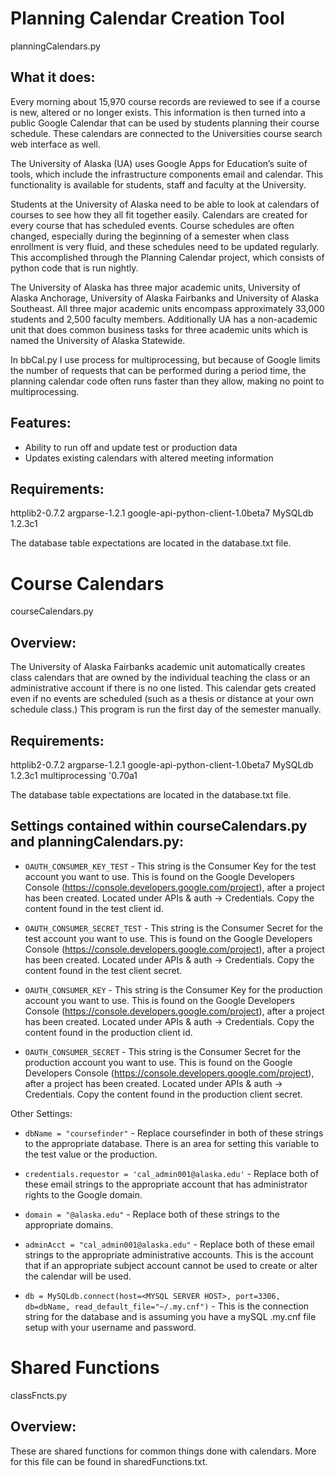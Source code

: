 Planning Calendar Creation Tool
========================


planningCalendars.py


## What it does:
Every morning about 15,970 course records are reviewed to see if a course is new, altered or no longer exists.  This information is then turned into a public Google Calendar that can be used by students planning their course schedule.  These calendars are connected to the Universities course search web interface as well.


The University of Alaska (UA) uses Google Apps for Education’s suite of tools, which include the infrastructure components email and calendar.   This functionality is available for students, staff and faculty at the University.


Students at the University of Alaska need to be able to look at calendars of courses to see how they all fit together easily.  Calendars are created for every course that has scheduled events.  Course schedules are often changed, especially during the beginning of a semester when class enrollment is very fluid, and these schedules need to be updated regularly.  This accomplished through the Planning Calendar project, which consists of python code that is run nightly.


The University of Alaska has three major academic units, University of Alaska Anchorage, University of Alaska Fairbanks and University of Alaska Southeast.  All three major academic units encompass approximately 33,000 students and 2,500 faculty members.  Additionally UA has a non-academic unit that does common business tasks for three academic units which is named the University of Alaska Statewide.


In bbCal.py I use process for multiprocessing, but because of Google limits the number of requests that can be performed during a period time, the planning calendar code often runs faster than they allow, making no point to multiprocessing.


## Features:
* Ability to run off and update test or production data
* Updates existing calendars with altered meeting information


## Requirements:
httplib2-0.7.2
argparse-1.2.1
google-api-python-client-1.0beta7
MySQLdb 1.2.3c1


The database table expectations are located in the database.txt file.


Course Calendars
==============


courseCalendars.py


## Overview:
The University of Alaska Fairbanks academic unit automatically creates class calendars that are owned by the individual teaching the class or an administrative account if there is no one listed.  This calendar gets created even if no events are scheduled (such as a thesis or distance at your own schedule class.)  This program is run the first day of the semester manually.


## Requirements:
httplib2-0.7.2
argparse-1.2.1
google-api-python-client-1.0beta7
MySQLdb 1.2.3c1
multiprocessing '0.70a1


The database table expectations are located in the database.txt file.


## Settings contained within courseCalendars.py and planningCalendars.py:
* ```OAUTH_CONSUMER_KEY_TEST```  - This string is the Consumer Key for the test account you want to use.  This is found on the Google Developers Console (https://console.developers.google.com/project), after a project has been created.  Located under APIs & auth -> Credentials.  Copy the content found in the test client id.


 * ```OAUTH_CONSUMER_SECRET_TEST``` - This string is the Consumer Secret for the test account you want to use.  This is found on the Google Developers Console (https://console.developers.google.com/project), after a project has been created.  Located under APIs & auth -> Credentials.  Copy the content found in the test client secret.


 * ```OAUTH_CONSUMER_KEY``` - This string is the Consumer Key for the production account you want to use.  This is found on the Google Developers Console (https://console.developers.google.com/project), after a project has been created.  Located under APIs & auth -> Credentials.  Copy the content found in the production client id.


 * ```OAUTH_CONSUMER_SECRET``` - This string is the Consumer Secret for the production account you want to use.  This is found on the Google Developers Console (https://console.developers.google.com/project), after a project has been created.  Located under APIs & auth -> Credentials.  Copy the content found in the production client secret.


Other Settings:
* ```dbName = "coursefinder"``` - Replace coursefinder in both of these strings to the appropriate database.  There is an area for setting this variable to the test value or the production.


* ```credentials.requestor = 'cal_admin001@alaska.edu'``` - Replace both of these email strings to the appropriate account that has administrator rights to the Google domain.


* ```domain = "@alaska.edu"``` - Replace both of these strings to the appropriate domains.


* ```adminAcct = "cal_admin001@alaska.edu"``` - Replace both of these email strings to the appropriate administrative accounts.  This is the account that if an appropriate subject account cannot be used to create or alter the calendar will be used.


* ```db = MySQLdb.connect(host=<MYSQL SERVER HOST>, port=3306, db=dbName, read_default_file="~/.my.cnf")``` - This is the connection string for the database and is assuming you have a mySQL .my.cnf file setup with your username and password.




Shared Functions
======================================


classFncts.py


## Overview:
These are shared functions for common things done with calendars.  More for this file can be found in sharedFunctions.txt.
